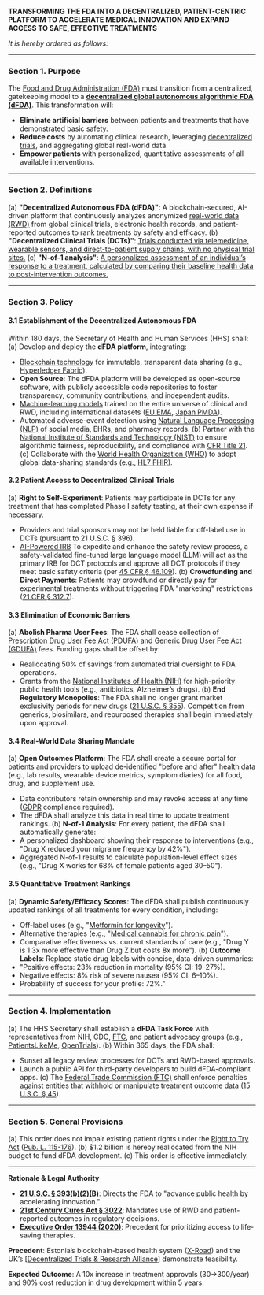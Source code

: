 **TRANSFORMING THE FDA INTO A DECENTRALIZED, PATIENT-CENTRIC PLATFORM TO ACCELERATE MEDICAL INNOVATION AND EXPAND ACCESS TO SAFE, EFFECTIVE TREATMENTS**  

*It is hereby ordered as follows:*  

---

### **Section 1. Purpose**
The [Food and Drug Administration (FDA)](https://www.fda.gov/) must transition from a centralized, gatekeeping model to a [**decentralized global autonomous algorithmic FDA (dFDA)**](https://www.fda.gov/regulatory-information/search-fda-guidance-documents/conducting-clinical-trials-decentralized-elements). This transformation will:
- **Eliminate artificial barriers** between patients and treatments that have demonstrated basic safety.
- **Reduce costs** by automating clinical research, leveraging [decentralized trials](https://www.fda.gov/drugs/cder-conversations/evolving-role-decentralized-clinical-trials-and-digital-health-technologies), and aggregating global real-world data.
- **Empower patients** with personalized, quantitative assessments of all available interventions.

---

### **Section 2. Definitions**
(a) **"Decentralized Autonomous FDA (dFDA)"**: A blockchain-secured, AI-driven platform that continuously analyzes anonymized [real-world data (RWD)](https://www.fda.gov/science-research/science-and-research-special-topics/real-world-evidence) from global clinical trials, electronic health records, and patient-reported outcomes to rank treatments by safety and efficacy.
(b) **"Decentralized Clinical Trials (DCTs)"**: [Trials conducted via telemedicine, wearable sensors, and direct-to-patient supply chains, with no physical trial sites.](https://www.fda.gov/drugs/cder-conversations/evolving-role-decentralized-clinical-trials-and-digital-health-technologies)
(c) **"N-of-1 analysis"**: [A personalized assessment of an individual’s response to a treatment, calculated by comparing their baseline health data to post-intervention outcomes.](https://en.wikipedia.org/wiki/N_of_1_trial)

---

### **Section 3. Policy**

#### **3.1 Establishment of the Decentralized Autonomous FDA**
Within 180 days, the Secretary of Health and Human Services (HHS) shall:
(a) Develop and deploy the **dFDA platform**, integrating:
- [Blockchain technology](https://aws.amazon.com/what-is/blockchain/) for immutable, transparent data sharing (e.g., [Hyperledger Fabric](https://www.lfdecentralizedtrust.org/projects/fabric)).
- **Open Source**: The dFDA platform will be developed as open-source software, with publicly accessible code repositories to foster transparency, community contributions, and independent audits.
- [Machine-learning models](https://www.databricks.com/glossary/machine-learning-models) trained on the entire universe of clinical and RWD, including international datasets ([EU EMA](https://www.ema.europa.eu/en/homepage), [Japan PMDA](https://www.pmda.go.jp/english/)).
- Automated adverse-event detection using [Natural Language Processing (NLP)](https://www.ibm.com/think/topics/natural-language-processing) of social media, EHRs, and pharmacy records.
(b) Partner with the [National Institute of Standards and Technology (NIST)](https://www.nist.gov/) to ensure algorithmic fairness, reproducibility, and compliance with [CFR Title 21](https://www.ecfr.gov/current/title-21).
(c) Collaborate with the [World Health Organization (WHO)](https://www.who.int/) to adopt global data-sharing standards (e.g., [HL7 FHIR](https://www.hl7.org/fhir/)).
 
#### **3.2 Patient Access to Decentralized Clinical Trials**
(a) **Right to Self-Experiment**: Patients may participate in DCTs for any treatment that has completed Phase I safety testing, at their own expense if necessary.
- Providers and trial sponsors may not be held liable for off-label use in DCTs (pursuant to 21 U.S.C. § 396).
- [AI-Powered IRB](https://www.fda.gov/about-fda/cder-offices-and-divisions/institutional-review-boards-irbs-and-protection-human-subjects-clinical-trials) To expedite and enhance the safety review process, a safety-validated fine-tuned large language model (LLM) will act as the primary IRB for DCT protocols and approve all DCT protocols if they meet basic safety criteria (per [45 CFR § 46.109](https://www.ecfr.gov/current/title-45/subtitle-A/subchapter-A/part-46/subpart-A/section-46.109)).
(b) **Crowdfunding and Direct Payments**: Patients may crowdfund or directly pay for experimental treatments without triggering FDA "marketing" restrictions ([21 CFR § 312.7](https://www.ecfr.gov/current/title-21/chapter-I/subchapter-D/part-312)).

#### **3.3 Elimination of Economic Barriers**
(a) **Abolish Pharma User Fees**: The FDA shall cease collection of [Prescription Drug User Fee Act (PDUFA)](https://www.fda.gov/industry/fda-user-fee-programs/prescription-drug-user-fee-amendments) and [Generic Drug User Fee Act (GDUFA)](https://www.fda.gov/industry/fda-user-fee-programs/generic-drug-user-fee-amendments) fees. Funding gaps shall be offset by:
- Reallocating 50% of savings from automated trial oversight to FDA operations.
- Grants from the [National Institutes of Health (NIH)](https://www.nih.gov/) for high-priority public health tools (e.g., antibiotics, Alzheimer’s drugs).
(b) **End Regulatory Monopolies**: The FDA shall no longer grant market exclusivity periods for new drugs ([21 U.S.C. § 355](https://www.law.cornell.edu/uscode/text/21/355)). Competition from generics, biosimilars, and repurposed therapies shall begin immediately upon approval.

#### **3.4 Real-World Data Sharing Mandate**  
(a) **Open Outcomes Platform**: The FDA shall create a secure portal for patients and providers to upload de-identified "before and after" health data (e.g., lab results, wearable device metrics, symptom diaries) for all food, drug, and supplement use.  
- Data contributors retain ownership and may revoke access at any time ([GDPR](https://gdpr-info.eu/) compliance required).
- The dFDA shall analyze this data in real time to update treatment rankings.
(b) **N-of-1 Analysis**: For every patient, the dFDA shall automatically generate:
- A personalized dashboard showing their response to interventions (e.g., "Drug X reduced your migraine frequency by 42%").  
- Aggregated N-of-1 results to calculate population-level effect sizes (e.g., "Drug X works for 68% of female patients aged 30–50").  

#### **3.5 Quantitative Treatment Rankings**  
(a) **Dynamic Safety/Efficacy Scores**: The dFDA shall publish continuously updated rankings of all treatments for every condition, including:
- Off-label uses (e.g., "[Metformin for longevity](https://www.health.harvard.edu/blog/is-metformin-a-wonder-drug-202109222605)").
- Alternative therapies (e.g., "[Medical cannabis for chronic pain](https://pmc.ncbi.nlm.nih.gov/articles/PMC9999073/)").
- Comparative effectiveness vs. current standards of care (e.g., "Drug Y is 1.3x more effective than Drug Z but costs 8x more").
(b) **Outcome Labels**: Replace static drug labels with concise, data-driven summaries:  
- "Positive effects: 23% reduction in mortality (95% CI: 19–27%).  
- Negative effects: 8% risk of severe nausea (95% CI: 6–10%).  
- Probability of success for your profile: 72%."  

---

### **Section 4. Implementation**
(a) The HHS Secretary shall establish a **dFDA Task Force** with representatives from NIH, CDC, [FTC](https://www.ftc.gov/), and patient advocacy groups (e.g., [PatientsLikeMe](https://www.patientslikeme.com/), [OpenTrials](https://opentrials.net/index.html)).
(b) Within 365 days, the FDA shall:
- Sunset all legacy review processes for DCTs and RWD-based approvals.
- Launch a public API for third-party developers to build dFDA-compliant apps.
(c) The [Federal Trade Commission (FTC)](https://www.ftc.gov/) shall enforce penalties against entities that withhold or manipulate treatment outcome data ([15 U.S.C. § 45](https://www.law.cornell.edu/uscode/text/15/45)).

---

### **Section 5. General Provisions**
(a) This order does not impair existing patient rights under the [Right to Try Act](https://www.fda.gov/patients/learn-about-expanded-access-and-other-treatment-options/right-try) ([Pub. L. 115-176](https://www.congress.gov/115/plaws/publ176/PLAW-115publ176.pdf)).
(b) $1.2 billion is hereby reallocated from the NIH budget to fund dFDA development.
(c) This order is effective immediately.  


---

**Rationale & Legal Authority**
- [**21 U.S.C. § 393(b)(2)(B)**](https://www.law.cornell.edu/uscode/text/21/393): Directs the FDA to "advance public health by accelerating innovation."
- [**21st Century Cures Act § 3022**](https://www.congress.gov/bill/114th-congress/house-bill/34): Mandates use of RWD and patient-reported outcomes in regulatory decisions.
- [**Executive Order 13944 (2020)**](https://trumpwhitehouse.archives.gov/presidential-actions/executive-order-ensuring-essential-medicines-medical-countermeasures-critical-inputs-made-united-states/): Precedent for prioritizing access to life-saving therapies.

**Precedent**: Estonia’s blockchain-based health system ([X-Road](https://e-estonia.com/solutions/x-road-interoperability-services/x-road/)) and the UK’s [[Decentralized Trials & Research Alliance](https://www.dtra.org/)] demonstrate feasibility.

**Expected Outcome**: A 10x increase in treatment approvals (30→300/year) and 90% cost reduction in drug development within 5 years.
